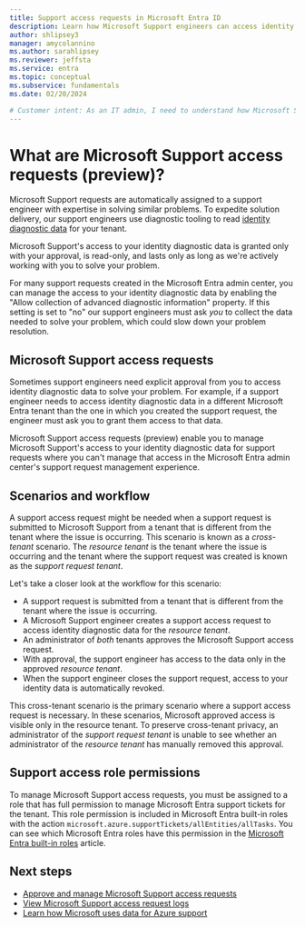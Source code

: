 ```yaml
---
title: Support access requests in Microsoft Entra ID
description: Learn how Microsoft Support engineers can access identity diagnostic information in Microsoft Entra ID.
author: shlipsey3
manager: amycolannino
ms.author: sarahlipsey
ms.reviewer: jeffsta
ms.service: entra
ms.topic: conceptual
ms.subservice: fundamentals
ms.date: 02/20/2024

# Customer intent: As an IT admin, I need to understand how Microsoft Support engineers can access diagnostic data in Microsoft Entra ID so that I can manage access to my tenant's data.
---
```

# What are Microsoft Support access requests (preview)?

Microsoft Support requests are automatically assigned to a support engineer with expertise in solving similar problems. To expedite solution delivery, our support engineers use diagnostic tooling to read [identity diagnostic data](/troubleshoot/azure/active-directory/support-data-collection-diagnostic-logs) for your tenant.

Microsoft Support's access to your identity diagnostic data is granted only with your approval, is read-only, and lasts only as long as we're actively working with you to solve your problem.

For many support requests created in the Microsoft Entra admin center, you can manage the access to your identity diagnostic data by enabling the "Allow collection of advanced diagnostic information" property. If this setting is set to "no" our support engineers must ask *you* to collect the data needed to solve your problem, which could slow down your problem resolution. 

## Microsoft Support access requests

Sometimes support engineers need explicit approval from you to access identity diagnostic data to solve your problem. For example, if a support engineer needs to access identity diagnostic data in a different Microsoft Entra tenant than the one in which you created the support request, the engineer must ask you to grant them access to that data.

Microsoft Support access requests (preview) enable you to manage Microsoft Support's access to your identity diagnostic data for support requests where you can't manage that access in the Microsoft Entra admin center's support request management experience.

## Scenarios and workflow

A support access request might be needed when a support request is submitted to Microsoft Support from a tenant that is different from the tenant where the issue is occurring. This scenario is known as a *cross-tenant* scenario. The *resource tenant* is the tenant where the issue is occurring and the tenant where the support request was created is known as the *support request tenant*.

Let's take a closer look at the workflow for this scenario:

- A support request is submitted from a tenant that is different from the tenant where the issue is occurring. 
- A Microsoft Support engineer creates a support access request to access identity diagnostic data for the *resource tenant*.
- An administrator of *both* tenants approves the Microsoft Support access request.
- With approval, the support engineer has access to the data only in the approved *resource tenant*. 
- When the support engineer closes the support request, access to your identity data is automatically revoked.

This cross-tenant scenario is the primary scenario where a support access request is necessary. In these scenarios, Microsoft approved access is visible only in the resource tenant. To preserve cross-tenant privacy, an administrator of the *support request tenant* is unable to see whether an administrator of the *resource tenant* has manually removed this approval. 

## Support access role permissions

To manage Microsoft Support access requests, you must be assigned to a role that has full permission to manage Microsoft Entra support tickets for the tenant. This role permission is included in Microsoft Entra built-in roles with the action `microsoft.azure.supportTickets/allEntities/allTasks`. You can see which Microsoft Entra roles have this permission in the [Microsoft Entra built-in roles](~/identity/role-based-access-control/permissions-reference.md) article.

## Next steps

- [Approve and manage Microsoft Support access requests](how-to-manage-support-access-requests.md)
- [View Microsoft Support access request logs](how-to-view-support-access-request-logs.md)
- [Learn how Microsoft uses data for Azure support](https://azure.microsoft.com/support/legal/support-diagnostic-information-collection/)
